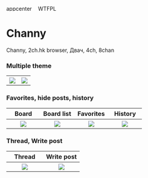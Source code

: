 <a><img src="https://build.appcenter.ms/v0.1/apps/f34fd5f3-7d4d-48b7-9693-a2cbe6b9ce65/branches/auto-build/badge" alt="appcenter build"  width="80" height="15"/></a> 
<a href="http://www.wtfpl.net/"><img src="http://www.wtfpl.net/wp-content/uploads/2012/12/wtfpl-badge-4.png" width="80" height="15" alt="WTFPL" /></a> 


# Channy
Channy, 2ch.hk browser, Двач, 4ch, 8chan 


### Multiple theme 
<table>
  <tr>
    <th width="50%"><img src="https://raw.githubusercontent.com/mishamoix/Channy/master/Screenshots/1.png"></th>
    <th width="50%"><img src="https://raw.githubusercontent.com/mishamoix/Channy/master/Screenshots/2.png"></th>
  </tr>
</table>

### Favorites, hide posts, history
<table>
  <tr>
    <th width="25%">Board</th>
    <th width="25%">Board list</th>
    <th width="25%">Favorites</th>
    <th width="25%">History</th>
  </tr>
  <tr>
    <th width="25%"><img src="https://raw.githubusercontent.com/mishamoix/Channy/master/Screenshots/4.png"></th>
    <th width="25%"><img src="https://raw.githubusercontent.com/mishamoix/Channy/master/Screenshots/6.png"></th>
    <th width="25%"><img src="https://raw.githubusercontent.com/mishamoix/Channy/master/Screenshots/8.png"></th>
    <th width="25%"><img src="https://raw.githubusercontent.com/mishamoix/Channy/master/Screenshots/5.png"></th>
  </tr>
</table>

### Thread, Write post
<table>
  <tr>
    <th width="50%">Thread</th>
    <th width="50%">Write post</th>
  </tr>
  <tr>
    <th width="25%"><img src="https://raw.githubusercontent.com/mishamoix/Channy/master/Screenshots/7.png"></th>
    <th width="25%"><img src="https://raw.githubusercontent.com/mishamoix/Channy/master/Screenshots/3.png"></th>
  </tr>
</table>

